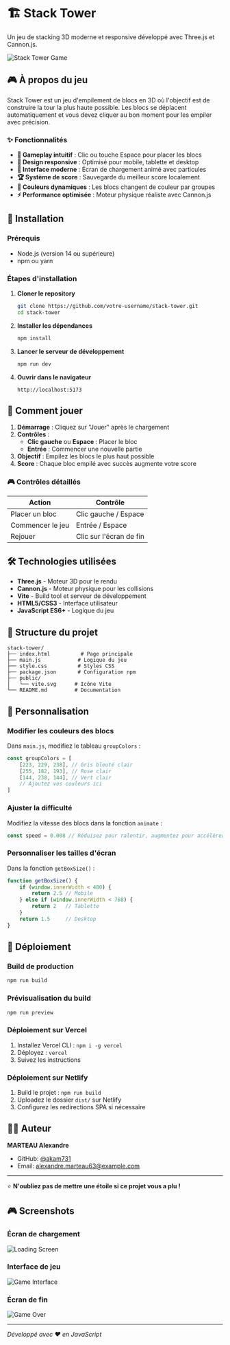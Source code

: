 # 🏗️ Stack Tower

Un jeu de stacking 3D moderne et responsive développé avec Three.js et Cannon.js.

![Stack Tower Game](https://via.placeholder.com/800x400/4bd3cb/ffffff?text=Stack+Tower+Game)

## 🎮 À propos du jeu

Stack Tower est un jeu d'empilement de blocs en 3D où l'objectif est de construire la tour la plus haute possible. Les blocs se déplacent automatiquement et vous devez cliquer au bon moment pour les empiler avec précision.

### ✨ Fonctionnalités

- **🎯 Gameplay intuitif** : Clic ou touche Espace pour placer les blocs
- **📱 Design responsive** : Optimisé pour mobile, tablette et desktop
- **🎨 Interface moderne** : Écran de chargement animé avec particules
- **🏆 Système de score** : Sauvegarde du meilleur score localement
- **🌈 Couleurs dynamiques** : Les blocs changent de couleur par groupes
- **⚡ Performance optimisée** : Moteur physique réaliste avec Cannon.js

## 🚀 Installation

### Prérequis

- Node.js (version 14 ou supérieure)
- npm ou yarn

### Étapes d'installation

1. **Cloner le repository**
   ```bash
   git clone https://github.com/votre-username/stack-tower.git
   cd stack-tower
   ```

2. **Installer les dépendances**
   ```bash
   npm install
   ```

3. **Lancer le serveur de développement**
   ```bash
   npm run dev
   ```

4. **Ouvrir dans le navigateur**
   ```
   http://localhost:5173
   ```

## 🎯 Comment jouer

1. **Démarrage** : Cliquez sur "Jouer" après le chargement
2. **Contrôles** : 
   - **Clic gauche** ou **Espace** : Placer le bloc
   - **Entrée** : Commencer une nouvelle partie
3. **Objectif** : Empilez les blocs le plus haut possible
4. **Score** : Chaque bloc empilé avec succès augmente votre score

### 🎮 Contrôles détaillés

| Action | Contrôle |
|--------|----------|
| Placer un bloc | Clic gauche / Espace |
| Commencer le jeu | Entrée / Espace |
| Rejouer | Clic sur l'écran de fin |

## 🛠️ Technologies utilisées

- **Three.js** - Moteur 3D pour le rendu
- **Cannon.js** - Moteur physique pour les collisions
- **Vite** - Build tool et serveur de développement
- **HTML5/CSS3** - Interface utilisateur
- **JavaScript ES6+** - Logique du jeu

## 📁 Structure du projet

```
stack-tower/
├── index.html          # Page principale
├── main.js            # Logique du jeu
├── style.css          # Styles CSS
├── package.json       # Configuration npm
├── public/
│   └── vite.svg      # Icône Vite
└── README.md         # Documentation
```

## 🎨 Personnalisation

### Modifier les couleurs des blocs

Dans `main.js`, modifiez le tableau `groupColors` :

```javascript
const groupColors = [
    [223, 229, 238], // Gris bleuté clair
    [255, 182, 193], // Rose clair
    [144, 238, 144], // Vert clair
    // Ajoutez vos couleurs ici
]
```

### Ajuster la difficulté

Modifiez la vitesse des blocs dans la fonction `animate` :

```javascript
const speed = 0.008 // Réduisez pour ralentir, augmentez pour accélérer
```

### Personnaliser les tailles d'écran

Dans la fonction `getBoxSize()` :

```javascript
function getBoxSize() {
    if (window.innerWidth < 480) {
        return 2.5 // Mobile
    } else if (window.innerWidth < 768) {
        return 2   // Tablette
    }
    return 1.5     // Desktop
}
```

## 🚀 Déploiement

### Build de production

```bash
npm run build
```

### Prévisualisation du build

```bash
npm run preview
```

### Déploiement sur Vercel

1. Installez Vercel CLI : `npm i -g vercel`
2. Déployez : `vercel`
3. Suivez les instructions

### Déploiement sur Netlify

1. Build le projet : `npm run build`
2. Uploadez le dossier `dist/` sur Netlify
3. Configurez les redirections SPA si nécessaire

## 👨‍💻 Auteur

**MARTEAU Alexandre**
- GitHub: [@akam731](https://github.com/akam731)
- Email: alexandre.marteau63@example.com

---

⭐ **N'oubliez pas de mettre une étoile si ce projet vous a plu !**

## 🎮 Screenshots

### Écran de chargement
![Loading Screen](https://via.placeholder.com/400x300/1e3c72/ffffff?text=Loading+Screen)

### Interface de jeu
![Game Interface](https://via.placeholder.com/400x300/4bd3cb/ffffff?text=Game+Interface)

### Écran de fin
![Game Over](https://via.placeholder.com/400x300/ff6b6b/ffffff?text=Game+Over)

---

*Développé avec ❤️ en JavaScript*
